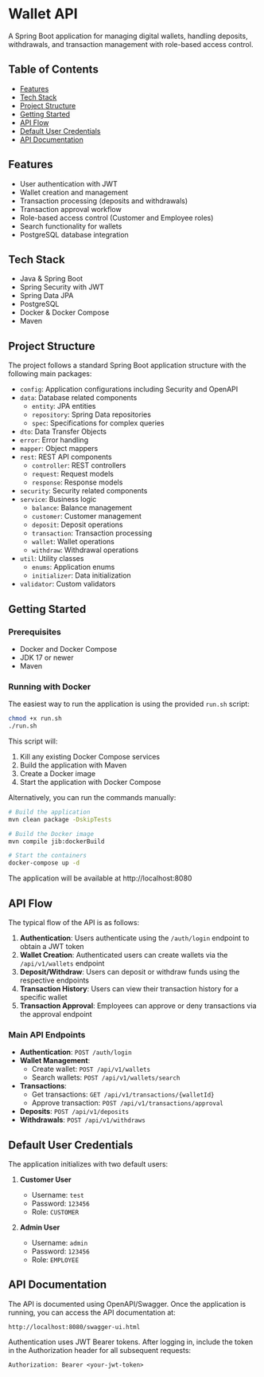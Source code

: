 # Wallet API

A Spring Boot application for managing digital wallets, handling deposits, withdrawals, and transaction management with role-based access control.

## Table of Contents

- [Features](#features)
- [Tech Stack](#tech-stack)
- [Project Structure](#project-structure)
- [Getting Started](#getting-started)
- [API Flow](#api-flow)
- [Default User Credentials](#default-user-credentials)
- [API Documentation](#api-documentation)

## Features

- User authentication with JWT
- Wallet creation and management
- Transaction processing (deposits and withdrawals)
- Transaction approval workflow
- Role-based access control (Customer and Employee roles)
- Search functionality for wallets
- PostgreSQL database integration

## Tech Stack

- Java & Spring Boot
- Spring Security with JWT
- Spring Data JPA
- PostgreSQL
- Docker & Docker Compose
- Maven

## Project Structure

The project follows a standard Spring Boot application structure with the following main packages:

- `config`: Application configurations including Security and OpenAPI
- `data`: Database related components
  - `entity`: JPA entities
  - `repository`: Spring Data repositories
  - `spec`: Specifications for complex queries
- `dto`: Data Transfer Objects
- `error`: Error handling
- `mapper`: Object mappers
- `rest`: REST API components
  - `controller`: REST controllers
  - `request`: Request models
  - `response`: Response models
- `security`: Security related components
- `service`: Business logic
  - `balance`: Balance management
  - `customer`: Customer management
  - `deposit`: Deposit operations
  - `transaction`: Transaction processing
  - `wallet`: Wallet operations
  - `withdraw`: Withdrawal operations
- `util`: Utility classes
  - `enums`: Application enums
  - `initializer`: Data initialization
- `validator`: Custom validators

## Getting Started

### Prerequisites

- Docker and Docker Compose
- JDK 17 or newer
- Maven

### Running with Docker

The easiest way to run the application is using the provided `run.sh` script:

```bash
chmod +x run.sh
./run.sh
```

This script will:
1. Kill any existing Docker Compose services
2. Build the application with Maven
3. Create a Docker image
4. Start the application with Docker Compose

Alternatively, you can run the commands manually:

```bash
# Build the application
mvn clean package -DskipTests

# Build the Docker image
mvn compile jib:dockerBuild

# Start the containers
docker-compose up -d
```

The application will be available at http://localhost:8080

## API Flow

The typical flow of the API is as follows:

1. **Authentication**: Users authenticate using the `/auth/login` endpoint to obtain a JWT token
2. **Wallet Creation**: Authenticated users can create wallets via the `/api/v1/wallets` endpoint
3. **Deposit/Withdraw**: Users can deposit or withdraw funds using the respective endpoints
4. **Transaction History**: Users can view their transaction history for a specific wallet
5. **Transaction Approval**: Employees can approve or deny transactions via the approval endpoint

### Main API Endpoints

- **Authentication**: `POST /auth/login`
- **Wallet Management**:
  - Create wallet: `POST /api/v1/wallets`
  - Search wallets: `POST /api/v1/wallets/search`
- **Transactions**:
  - Get transactions: `GET /api/v1/transactions/{walletId}`
  - Approve transaction: `POST /api/v1/transactions/approval`
- **Deposits**: `POST /api/v1/deposits`
- **Withdrawals**: `POST /api/v1/withdraws`

## Default User Credentials

The application initializes with two default users:

1. **Customer User**
   - Username: `test`
   - Password: `123456`
   - Role: `CUSTOMER`

2. **Admin User**
   - Username: `admin`
   - Password: `123456`
   - Role: `EMPLOYEE`

## API Documentation

The API is documented using OpenAPI/Swagger. Once the application is running, you can access the API documentation at:

```
http://localhost:8080/swagger-ui.html
```

Authentication uses JWT Bearer tokens. After logging in, include the token in the Authorization header for all subsequent requests:

```
Authorization: Bearer <your-jwt-token>
```